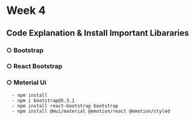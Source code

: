 # Week 4 

## Code Explanation & Install Important Libararies
### ○ Bootstrap
### ○ React Bootstrap
### ○ Meterial Ui
  ```
    - npm install
    - npm i bootstrap@5.3.1
    - npm install react-bootstrap bootstrap
    - npm install @mui/material @emotion/react @emotion/styled
  ```
